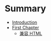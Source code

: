 # Summary

* [Introduction](README.md)
* [First Chapter](chapter1.md)
  * [兼容 HTML](chapter1/jian-rong-html.md)

